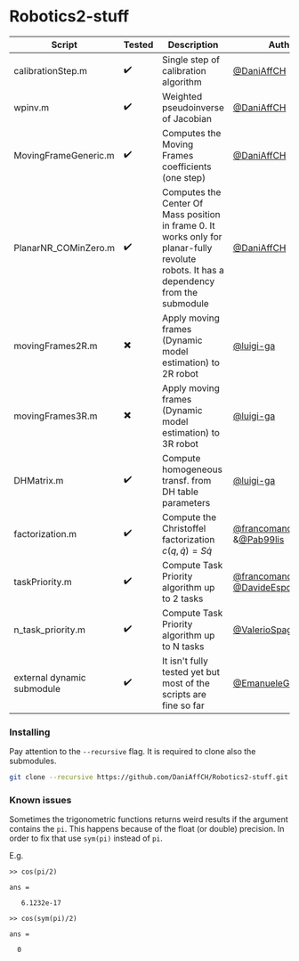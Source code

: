 # Robotics2-stuff

| Script | Tested | Description | Author |
| ------------- | ------------- | ------------- | ------------- |
| calibrationStep.m  | :heavy_check_mark: | Single step of calibration algorithm | [@DaniAffCH](https://www.github.com/DaniAffCH) |
| wpinv.m  | :heavy_check_mark: | Weighted pseudoinverse of Jacobian | [@DaniAffCH](https://www.github.com/DaniAffCH) |
| MovingFrameGeneric.m  | :heavy_check_mark: | Computes the Moving Frames coefficients (one step) | [@DaniAffCH](https://www.github.com/DaniAffCH) |
| PlanarNR_COMinZero.m  | :heavy_check_mark: | Computes the Center Of Mass position in frame 0. It works only for planar-fully revolute robots. It has a dependency from the submodule | [@DaniAffCH](https://www.github.com/DaniAffCH) |
| movingFrames2R.m  | :heavy_multiplication_x: | Apply moving frames (Dynamic model estimation) to 2R robot | [@luigi-ga](https://www.github.com/luigi-ga) |
| movingFrames3R.m  | :heavy_multiplication_x: | Apply moving frames (Dynamic model estimation) to 3R robot | [@luigi-ga](https://www.github.com/luigi-ga) |
| DHMatrix.m  | :heavy_check_mark: | Compute homogeneous transf. from DH table parameters | [@luigi-ga](https://www.github.com/luigi-ga) |
| factorization.m  | :heavy_check_mark: | Compute the Christoffel factorization $c(q, \dot{q}) = S\dot{q}$| [@francomano](https://www.github.com/francomano) &[@Pab99lis](https://github.com/Pab99lis)|
| taskPriority.m | :heavy_check_mark: | Compute Task Priority algorithm up to 2 tasks | [@francomano](https://www.github.com/francomano) & [@DavideEspositoPelella](https://www.github.com/DavideEspositoPelella) |
| n_task_priority.m | :heavy_check_mark: | Compute Task Priority algorithm up to N tasks | [@ValerioSpagnoli](https://github.com/ValerioSpagnoli)|
| external dynamic submodule | :heavy_check_mark: | It isn't fully tested yet but most of the scripts are fine so far | [@EmanueleGiacomini](https://www.github.com/EmanueleGiacomini) |


### Installing

Pay attention to the `--recursive` flag. It is required to clone also the submodules.
```bash
git clone --recursive https://github.com/DaniAffCH/Robotics2-stuff.git
```

### Known issues
Sometimes the trigonometric functions returns weird results if the argument contains the `pi`. This happens because of the float (or double) precision. In order to fix that use
`sym(pi)` instead of `pi`.

E.g.
```
>> cos(pi/2)

ans =

   6.1232e-17
```

```
>> cos(sym(pi)/2)
 
ans =
 
  0
```
